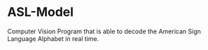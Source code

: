# ASL-Model
Computer Vision Program that is able to decode the American Sign Language Alphabet in real time.
